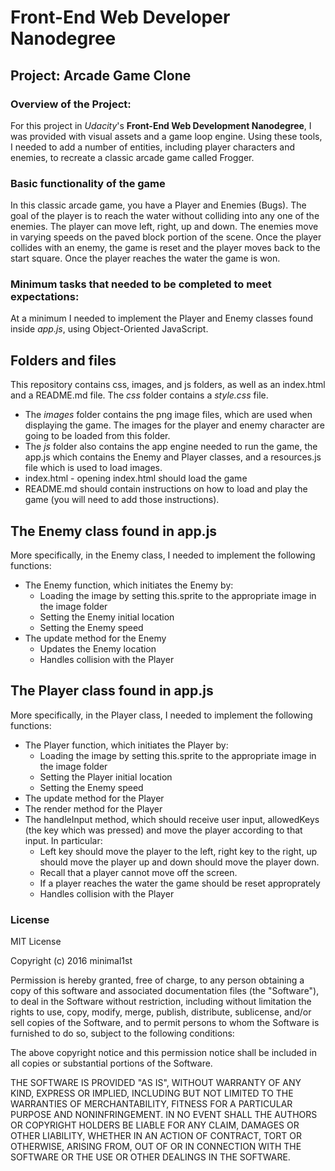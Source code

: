# Front-End Web Developer Nanodegree

## Project: Arcade Game Clone

### Overview of the Project:

For this project in _Udacity_'s **Front-End Web Development Nanodegree**, I was provided with visual assets and a game loop engine. Using these tools, I needed to add a number of entities, including player characters and enemies, to recreate a classic arcade game called Frogger. 

### Basic functionality of the game

In this classic arcade game, you have a Player and Enemies (Bugs). The goal of the player is to reach the water without colliding into any one of the enemies. The player can move left, right, up and down. The enemies move in varying speeds on the paved block portion of the scene. Once the player collides with an enemy, the game is reset and the player moves back to the start square. Once the player reaches the water the game is won.

### Minimum tasks that needed to be completed to meet expectations:

At a minimum I needed to implement the Player and Enemy classes found inside *app.js*, using Object-Oriented JavaScript. 

## Folders and files
This repository contains css, images, and js folders, as well as an index.html and a README.md file. 
The *css* folder contains a *style.css* file.
- The *images* folder contains the png image files, which are used when displaying the game. The images for the player and enemy character are going to be loaded from this folder.
- The *js* folder also contains the app engine needed to run the game, the app.js which contains the Enemy and Player classes, and a resources.js file which is used to load images. 
- index.html - opening index.html should load the game
- README.md should contain instructions on how to load and play the game (you will need to add those instructions).

## The Enemy class found in app.js

More specifically, in the Enemy class, I needed to implement the following functions:
- The Enemy function, which initiates the Enemy by:
	- Loading the image by setting this.sprite to the appropriate image in the image folder
	- Setting the Enemy initial location
	- Setting the Enemy speed
- The update method for the Enemy
	- Updates the Enemy location
	- Handles collision with the Player

## The Player class found in app.js

More specifically, in the Player class, I needed to implement the following functions:
- The Player function, which initiates the Player by:
	- Loading the image by setting this.sprite to the appropriate image in the image folder
	- Setting the Player initial location
	- Setting the Enemy speed
- The update method for the Player
- The render method for the Player
- The handleInput method, which should receive user input, allowedKeys (the key which was pressed) and move the player according to that input. In particular:
	- Left key should move the player to the left, right key to the right, up should move the player up and down should move the player down.
	- Recall that a player cannot move off the screen.
	- If a player reaches the water the game should be reset approprately
	- Handles collision with the Player

### License 

MIT License

Copyright (c) 2016 minimal1st

Permission is hereby granted, free of charge, to any person obtaining a copy of this software and associated documentation files (the "Software"), to deal in the Software without restriction, including without limitation the rights to use, copy, modify, merge, publish, distribute, sublicense, and/or sell copies of the Software, and to permit persons to whom the Software is furnished to do so, subject to the following conditions:

The above copyright notice and this permission notice shall be included in all copies or substantial portions of the Software.

THE SOFTWARE IS PROVIDED "AS IS", WITHOUT WARRANTY OF ANY KIND, EXPRESS OR IMPLIED, INCLUDING BUT NOT LIMITED TO THE WARRANTIES OF MERCHANTABILITY, FITNESS FOR A PARTICULAR PURPOSE AND NONINFRINGEMENT. IN NO EVENT SHALL THE AUTHORS OR COPYRIGHT HOLDERS BE LIABLE FOR ANY CLAIM, DAMAGES OR OTHER LIABILITY, WHETHER IN AN ACTION OF CONTRACT, TORT OR OTHERWISE, ARISING FROM, OUT OF OR IN CONNECTION WITH THE SOFTWARE OR THE USE OR OTHER DEALINGS IN THE SOFTWARE.
